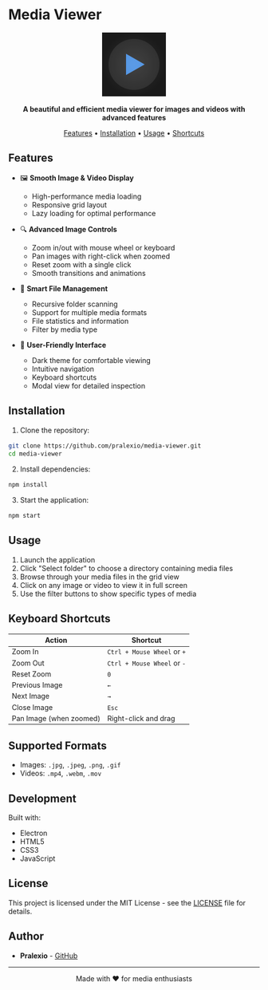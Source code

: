 # Media Viewer

<div align="center">
  <img src="icon.png" alt="Media Viewer Icon" width="128" height="128">
  <p>
    <strong>A beautiful and efficient media viewer for images and videos with advanced features</strong>
  </p>
  <p>
    <a href="#features">Features</a> •
    <a href="#installation">Installation</a> •
    <a href="#usage">Usage</a> •
    <a href="#keyboard-shortcuts">Shortcuts</a>
  </p>
</div>

## Features

- 🖼️ **Smooth Image & Video Display**
  - High-performance media loading
  - Responsive grid layout
  - Lazy loading for optimal performance

- 🔍 **Advanced Image Controls**
  - Zoom in/out with mouse wheel or keyboard
  - Pan images with right-click when zoomed
  - Reset zoom with a single click
  - Smooth transitions and animations

- 📁 **Smart File Management**
  - Recursive folder scanning
  - Support for multiple media formats
  - File statistics and information
  - Filter by media type

- 🎯 **User-Friendly Interface**
  - Dark theme for comfortable viewing
  - Intuitive navigation
  - Keyboard shortcuts
  - Modal view for detailed inspection

## Installation

1. Clone the repository:
```bash
git clone https://github.com/pralexio/media-viewer.git
cd media-viewer
```

2. Install dependencies:
```bash
npm install
```

3. Start the application:
```bash
npm start
```

## Usage

1. Launch the application
2. Click "Select folder" to choose a directory containing media files
3. Browse through your media files in the grid view
4. Click on any image or video to view it in full screen
5. Use the filter buttons to show specific types of media

## Keyboard Shortcuts

| Action | Shortcut |
|--------|----------|
| Zoom In | `Ctrl + Mouse Wheel` or `+` |
| Zoom Out | `Ctrl + Mouse Wheel` or `-` |
| Reset Zoom | `0` |
| Previous Image | `←` |
| Next Image | `→` |
| Close Image | `Esc` |
| Pan Image (when zoomed) | Right-click and drag |

## Supported Formats

- Images: `.jpg`, `.jpeg`, `.png`, `.gif`
- Videos: `.mp4`, `.webm`, `.mov`

## Development

Built with:
- Electron
- HTML5
- CSS3
- JavaScript

## License

This project is licensed under the MIT License - see the [LICENSE](LICENSE) file for details.

## Author

- **Pralexio** - [GitHub](https://github.com/pralexio)

---

<div align="center">
  Made with ❤️ for media enthusiasts
</div> 